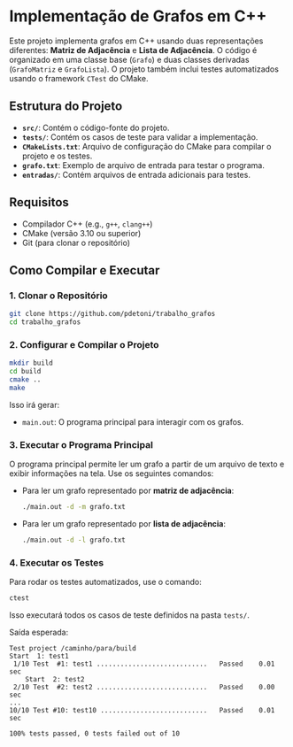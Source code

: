 # Implementação de Grafos em C++

Este projeto implementa grafos em C++ usando duas representações diferentes: **Matriz de Adjacência** e **Lista de Adjacência**. O código é organizado em uma classe base (`Grafo`) e duas classes derivadas (`GrafoMatriz` e `GrafoLista`). O projeto também inclui testes automatizados usando o framework `CTest` do CMake.

## Estrutura do Projeto

- **`src/`**: Contém o código-fonte do projeto.
- **`tests/`**: Contém os casos de teste para validar a implementação.
- **`CMakeLists.txt`**: Arquivo de configuração do CMake para compilar o projeto e os testes.
- **`grafo.txt`**: Exemplo de arquivo de entrada para testar o programa.
- **`entradas/`**: Contém arquivos de entrada adicionais para testes.

## Requisitos

- Compilador C++ (e.g., `g++`, `clang++`)
- CMake (versão 3.10 ou superior)
- Git (para clonar o repositório)

## Como Compilar e Executar

### 1. Clonar o Repositório

```bash
git clone https://github.com/pdetoni/trabalho_grafos
cd trabalho_grafos
```

### 2. Configurar e Compilar o Projeto

```bash
mkdir build
cd build
cmake ..
make
```

Isso irá gerar:
- `main.out`: O programa principal para interagir com os grafos.

### 3. Executar o Programa Principal

O programa principal permite ler um grafo a partir de um arquivo de texto e exibir informações na tela. Use os seguintes comandos:

- Para ler um grafo representado por **matriz de adjacência**:

  ```bash
  ./main.out -d -m grafo.txt
  ```

- Para ler um grafo representado por **lista de adjacência**:

  ```bash
  ./main.out -d -l grafo.txt
  ```

### 4. Executar os Testes

Para rodar os testes automatizados, use o comando:

```bash
ctest
```

Isso executará todos os casos de teste definidos na pasta `tests/`.

Saída esperada:
```
Test project /caminho/para/build
Start  1: test1
 1/10 Test  #1: test1 ............................   Passed    0.01 sec
    Start  2: test2
 2/10 Test  #2: test2 ............................   Passed    0.00 sec
...
10/10 Test #10: test10 ...........................   Passed    0.01 sec

100% tests passed, 0 tests failed out of 10
```